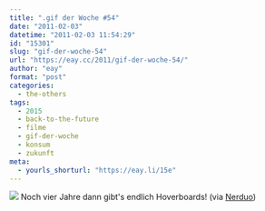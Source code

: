 ```yaml
---
title: ".gif der Woche #54"
date: "2011-02-03"
datetime: "2011-02-03 11:54:29"
id: "15301"
slug: "gif-der-woche-54"
url: "https://eay.cc/2011/gif-der-woche-54/"
author: "eay"
format: "post"
categories:
  - the-others
tags:
  - 2015
  - back-to-the-future
  - filme
  - gif-der-woche
  - konsum
  - zukunft
meta:
  - yourls_shorturl: "https://eay.li/15e"
---
```


![](https://eay.cc/uploads/2011/hoverboards.gif) Noch vier Jahre dann gibt's endlich Hoverboards! (via [Nerduo](http://nerduo.com/post/3084494467/hoverboard-chase))
